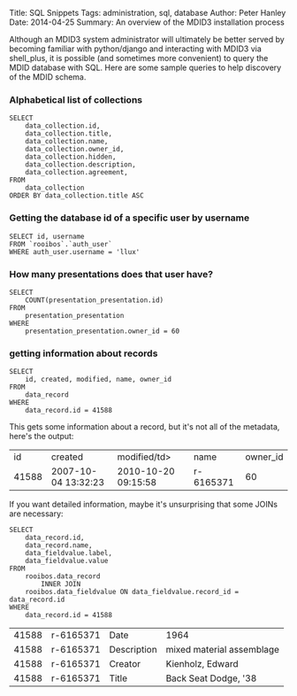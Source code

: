 Title: SQL Snippets
Tags: administration, sql, database
Author: Peter Hanley
Date: 2014-04-25
Summary: An overview of the MDID3 installation process

Although an MDID3 system administrator will ultimately be better served by becoming familiar
with python/django and interacting with MDID3 via shell_plus, it is possible (and sometimes more convenient)
to query the MDID database with SQL. Here are some sample queries to help discovery of the MDID schema.


### Alphabetical list of collections

```
SELECT
    data_collection.id,
    data_collection.title,
    data_collection.name,
    data_collection.owner_id,
    data_collection.hidden,
    data_collection.description,
    data_collection.agreement,
FROM
    data_collection
ORDER BY data_collection.title ASC
```
### Getting the database id of a specific user by username

```
SELECT id, username
FROM `rooibos`.`auth_user`
WHERE auth_user.username = 'llux'
```

### How many presentations does that user have?

```
SELECT
    COUNT(presentation_presentation.id)
FROM
    presentation_presentation
WHERE
    presentation_presentation.owner_id = 60
```

### getting information about records

```
SELECT
    id, created, modified, name, owner_id
FROM
    data_record
WHERE
    data_record.id = 41588
```

This gets some information about a record, but it's not all of the metadata, here's the output:

<table>
<tr>
<td>id</td>
<td>created</td>
<td>modified/td>
<td>name</td>
<td>owner_id</td>
</tr>
<tr>
<td>41588</td>
<td>2007-10-04 13:32:23<td>
2010-10-20 09:15:58</td>
<td>r-6165371</td>
<td>60</td>
</tr>
</table>

If you want detailed information, maybe it's unsurprising that some JOINs are necessary:

```
SELECT
    data_record.id,
    data_record.name,
    data_fieldvalue.label,
    data_fieldvalue.value
FROM
    rooibos.data_record
        INNER JOIN
    rooibos.data_fieldvalue ON data_fieldvalue.record_id = data_record.id
WHERE
    data_record.id = 41588
```

<table>
 <col>
 <col>
 <col>
 <col>
 <tr>
  <td>41588</td>

  <td>r-6165371</td>
  <td>Date</td>
  <td>1964</td>
 </tr>
 <tr>
  <td>41588</td>
  <td>r-6165371</td>

  <td>Description</td>
  <td>mixed material assemblage</td>
 </tr>
 <tr>
  <td>41588</td>
  <td>r-6165371</td>
  <td>Creator</td>

  <td>Kienholz, Edward</td>
 </tr>
 <tr>
  <td>41588</td>
  <td>r-6165371</td>
  <td>Title</td>
  <td>Back Seat Dodge, '38</td>

 </tr>
</table>
